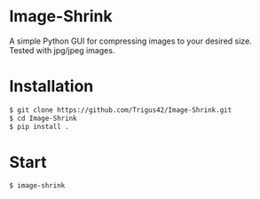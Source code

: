 #  Image-Shrink

A simple Python GUI for compressing images to your desired size.  
Tested with jpg/jpeg images.

# Installation

```sh
$ git clone https://github.com/Trigus42/Image-Shrink.git
$ cd Image-Shrink
$ pip install .
```

# Start

```sh
$ image-shrink
```
